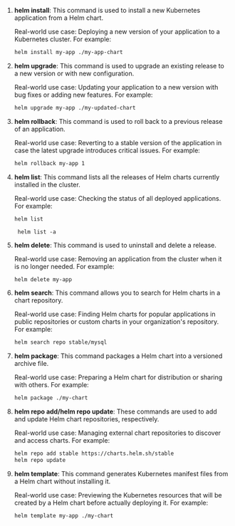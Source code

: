 1. **helm install**: This command is used to install a new Kubernetes application from a Helm chart.

   Real-world use case: Deploying a new version of your application to a Kubernetes cluster. For example:
   ```bash
   helm install my-app ./my-app-chart
   ```

2. **helm upgrade**: This command is used to upgrade an existing release to a new version or with new configuration.

   Real-world use case: Updating your application to a new version with bug fixes or adding new features. For example:
   ```bash
   helm upgrade my-app ./my-updated-chart
   ```

3. **helm rollback**: This command is used to roll back to a previous release of an application.

   Real-world use case: Reverting to a stable version of the application in case the latest upgrade introduces critical issues. For example:
   ```bash
   helm rollback my-app 1
   ```

4. **helm list**: This command lists all the releases of Helm charts currently installed in the cluster.

   Real-world use case: Checking the status of all deployed applications. For example:
   ```bash
   helm list
   ```

   ```
    helm list -a
   ```

5. **helm delete**: This command is used to uninstall and delete a release.

   Real-world use case: Removing an application from the cluster when it is no longer needed. For example:
   ```bash
   helm delete my-app
   ```

6. **helm search**: This command allows you to search for Helm charts in a chart repository.

   Real-world use case: Finding Helm charts for popular applications in public repositories or custom charts in your organization's repository. For example:
   ```bash
   helm search repo stable/mysql
   ```

7. **helm package**: This command packages a Helm chart into a versioned archive file.

   Real-world use case: Preparing a Helm chart for distribution or sharing with others. For example:
   ```bash
   helm package ./my-chart
   ```

8. **helm repo add/helm repo update**: These commands are used to add and update Helm chart repositories, respectively.

   Real-world use case: Managing external chart repositories to discover and access charts. For example:
   ```bash
   helm repo add stable https://charts.helm.sh/stable
   helm repo update
   ```

9. **helm template**: This command generates Kubernetes manifest files from a Helm chart without installing it.

   Real-world use case: Previewing the Kubernetes resources that will be created by a Helm chart before actually deploying it. For example:
   ```bash
   helm template my-app ./my-chart
   ```
